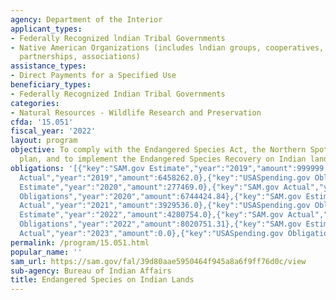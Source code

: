 ```yaml
---
agency: Department of the Interior
applicant_types:
- Federally Recognized lndian Tribal Governments
- Native American Organizations (includes lndian groups, cooperatives, corporations,
  partnerships, associations)
assistance_types:
- Direct Payments for a Specified Use
beneficiary_types:
- Federally Recognized Indian Tribal Governments
categories:
- Natural Resources - Wildlife Research and Preservation
cfda: '15.051'
fiscal_year: '2022'
layout: program
objective: To comply with the Endangered Species Act, the Northern Spotted Owl Recovery
  plan, and to implement the Endangered Species Recovery on Indian lands.
obligations: '[{"key":"SAM.gov Estimate","year":"2019","amount":999999.0},{"key":"SAM.gov
  Actual","year":"2019","amount":6458262.0},{"key":"USASpending.gov Obligations","year":"2019","amount":4227451.82},{"key":"SAM.gov
  Estimate","year":"2020","amount":277469.0},{"key":"SAM.gov Actual","year":"2020","amount":397469.0},{"key":"USASpending.gov
  Obligations","year":"2020","amount":6744424.84},{"key":"SAM.gov Estimate","year":"2021","amount":2000000.0},{"key":"SAM.gov
  Actual","year":"2021","amount":3929536.0},{"key":"USASpending.gov Obligations","year":"2021","amount":4090765.08},{"key":"SAM.gov
  Estimate","year":"2022","amount":4280754.0},{"key":"SAM.gov Actual","year":"2022","amount":0.0},{"key":"USASpending.gov
  Obligations","year":"2022","amount":8020751.31},{"key":"SAM.gov Estimate","year":"2023","amount":3336772.0},{"key":"SAM.gov
  Actual","year":"2023","amount":0.0},{"key":"USASpending.gov Obligations","year":"2023","amount":6755824.61}]'
permalink: /program/15.051.html
popular_name: ''
sam_url: https://sam.gov/fal/39d80aae5950464f945a8a6f9ff76d0c/view
sub-agency: Bureau of Indian Affairs
title: Endangered Species on Indian Lands
---
```


